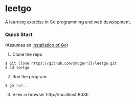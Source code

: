 # leetgo
A learning exercise in Go programming and web development.  

### Quick Start
(Assumes an [installation of Go](https://go.dev/doc/install))

1. Clone the repo
  ```
  $ git clone https://github.com/smcgarril/leetgo.git
  $ cd leetgo
  ```

2. Run the program:
  ```
  $ go run .
  ```

3. View in browser
  http://localhost:8080


